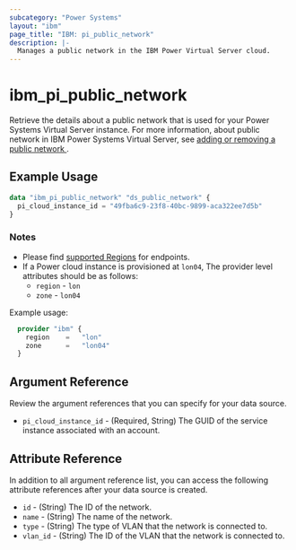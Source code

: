 ```yaml
---
subcategory: "Power Systems"
layout: "ibm"
page_title: "IBM: pi_public_network"
description: |-
  Manages a public network in the IBM Power Virtual Server cloud.
---
```


# ibm_pi_public_network

Retrieve the details about a public network that is used for your Power Systems Virtual Server instance. For more information, about public network in IBM Power Systems Virtual Server, see [adding or removing a public network
](https://cloud.ibm.com/docs/power-iaas?topic=power-iaas-modifying-server#adding-removing-network).

## Example Usage

```terraform
data "ibm_pi_public_network" "ds_public_network" {
  pi_cloud_instance_id = "49fba6c9-23f8-40bc-9899-aca322ee7d5b"
}
```

### Notes

- Please find [supported Regions](https://cloud.ibm.com/apidocs/power-cloud#endpoint) for endpoints.
- If a Power cloud instance is provisioned at `lon04`, The provider level attributes should be as follows:
  - `region` - `lon`
  - `zone` - `lon04`

Example usage:

  ```terraform
    provider "ibm" {
      region    =   "lon"
      zone      =   "lon04"
    }
  ```

## Argument Reference

Review the argument references that you can specify for your data source.

- `pi_cloud_instance_id` - (Required, String) The GUID of the service instance associated with an account.

## Attribute Reference

In addition to all argument reference list, you can access the following attribute references after your data source is created.

- `id` - (String) The ID of the network.
- `name` - (String) The name of the network.
- `type` - (String) The type of VLAN that the network is connected to.
- `vlan_id` - (String) The ID of the VLAN that the network is connected to.
